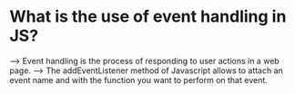 # What is the use of event handling in JS?

--> Event handling is the process of responding to user actions in a web page.
--> The addEventListener method of Javascript allows to attach an event name and with the function you want to perform on that event.